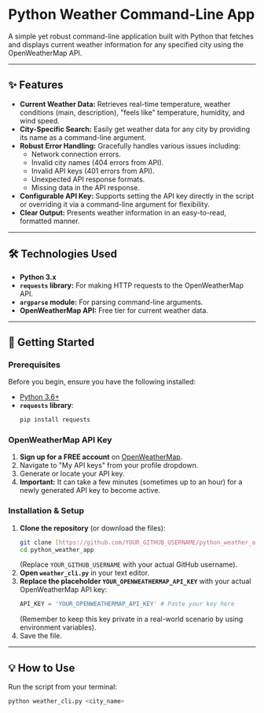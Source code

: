 # Python Weather Command-Line App

A simple yet robust command-line application built with Python that fetches and displays current weather information for any specified city using the OpenWeatherMap API.

---

## ✨ Features

* **Current Weather Data:** Retrieves real-time temperature, weather conditions (main, description), "feels like" temperature, humidity, and wind speed.
* **City-Specific Search:** Easily get weather data for any city by providing its name as a command-line argument.
* **Robust Error Handling:** Gracefully handles various issues including:
    * Network connection errors.
    * Invalid city names (404 errors from API).
    * Invalid API keys (401 errors from API).
    * Unexpected API response formats.
    * Missing data in the API response.
* **Configurable API Key:** Supports setting the API key directly in the script or overriding it via a command-line argument for flexibility.
* **Clear Output:** Presents weather information in an easy-to-read, formatted manner.

---

## 🛠️ Technologies Used

* **Python 3.x**
* **`requests` library:** For making HTTP requests to the OpenWeatherMap API.
* **`argparse` module:** For parsing command-line arguments.
* **OpenWeatherMap API:** Free tier for current weather data.

---

## 🚀 Getting Started

### Prerequisites

Before you begin, ensure you have the following installed:

* [Python 3.6+](https://www.python.org/downloads/)
* **`requests` library**:
    ```bash
    pip install requests
    ```

### OpenWeatherMap API Key

1.  **Sign up for a FREE account** on [OpenWeatherMap](https://openweathermap.org/).
2.  Navigate to "My API keys" from your profile dropdown.
3.  Generate or locate your API key.
4.  **Important:** It can take a few minutes (sometimes up to an hour) for a newly generated API key to become active.

### Installation & Setup

1.  **Clone the repository** (or download the files):
    ```bash
    git clone [https://github.com/YOUR_GITHUB_USERNAME/python_weather_app.git](https://github.com/YOUR_GITHUB_USERNAME/python_weather_app.git)
    cd python_weather_app
    ```
    (Replace `YOUR_GITHUB_USERNAME` with your actual GitHub username).
2.  **Open `weather_cli.py`** in your text editor.
3.  **Replace the placeholder `YOUR_OPENWEATHERMAP_API_KEY`** with your actual OpenWeatherMap API key:
    ```python
    API_KEY = 'YOUR_OPENWEATHERMAP_API_KEY' # Paste your key here
    ```
    (Remember to keep this key private in a real-world scenario by using environment variables).
4.  Save the file.

---

## 💡 How to Use

Run the script from your terminal:

```bash
python weather_cli.py <city_name>


